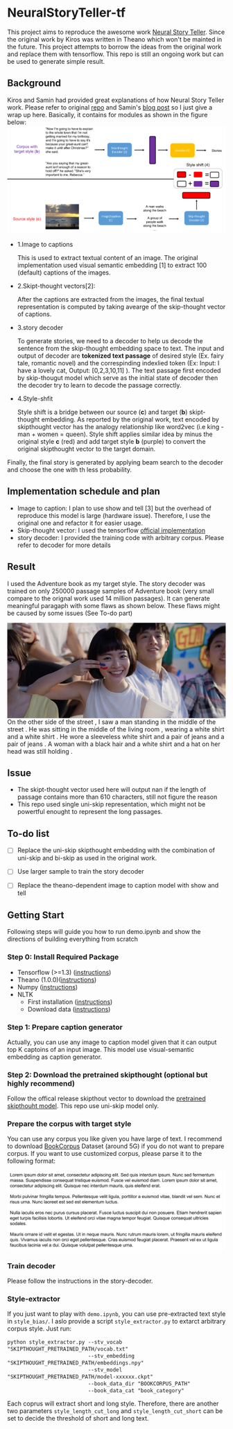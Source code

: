 # NeuralStoryTeller-tf

This project aims to reproduce the awesome work [Neural Story Teller](https://github.com/ryankiros/neural-storyteller). Since the original work by Kiros was written in Theano which won't be mainted in the future. This project attempts to borrow the ideas from the original work and replace them with tensorflow. This repo is still an ongoing work but can be used to generate simple result.

## Background

Kiros and Samin had provided great explanations of how Neural Story Teller work. Please refer to original [repo](https://github.com/ryankiros/neural-storyteller) and Samin's [blog post](https://medium.com/@samim/generating-stories-about-images-d163ba41e4ed) so I just give a wrap up here. Basically, it contains for modules as shown in the figure below:
![model overview](https://github.com/ChenChengKuan/NeuralStoryTeller-tf/blob/master/imgs/neuralstoryteller.png)
* 1.Image to captions

    This is used to extract textual content of an image. The original implementation used visual semantic embedding [1] to extract 100 (default) captions of the images.
    
* 2.Skipt-thought vectors[2]:

    After the captions are extracted from the images, the final textual representation is computed by taking avearge of the skip-thought vector of captions.
    
* 3.story decoder

   To generate stories, we need to a decoder to help us decode the sentence from the skip-thought embedding space to text. The input and output of decoder are **tokenized text passage** of desired style (Ex. fairy tale, romantic novel) and the correspinding indexlied token (Ex: Input: I have a lovely cat, Output: [0,2,3,10,11] ). The text  passage first encoded by skip-thougut model which serve as the initial state of decoder then the decoder try to learn to decode the passage correctly.

* 4.Style-shfit

   Style shift is a bridge between our source (**c**) and target (**b**) skipt-thought embedding. As reported by the original work, text encoded by skipthought vector has the analogy relationship like word2vec (i.e king - man + women = queen). Style shift applies similar idea by minus the original style **c** (red) and add target style **b** (purple) to convert the original skipthought vector to the target domain.
   
Finally, the final story is generated by applying beam search to the decoder and choose the one with th less probability.
   
## Implementation schedule and plan

* Image to caption: I plan to use show and tell [3] but the overhead of reproduce this model is large (hardware issue). Therefore, I use the original one and refactor it for easier usage.
* Skip-thought vector: I used the tensorflow [official implementation](https://github.com/tensorflow/models/tree/master/research/skip_thoughts)
* story decoder: I provided the training code with arbitrary corpus. Please refer to decoder for more details


## Result
I used the Adventure book as my target style. The story decoder was trained on only 250000 passage samples of Adventure book (very small compare to the orignal work used 14 million passages). It can generate meaningful paragaph with some flaws as shown below. These flaws might be caused by some issues (See To-do part)

<img src="https://github.com/ChenChengKuan/NeuralStoryTeller-tf/blob/master/imgs/universiades_girl.jpeg" height="220px" align="left">

<br>
On the other side of the street , I saw a man standing in the middle of the street . He was sitting in the middle of the living room , wearing a white shirt and a white shirt . He wore a sleeveless white shirt and a pair of jeans and a pair of jeans . A woman with a black hair and a white shirt and a hat on her head was still holding .


## Issue
* The skipt-thought vector used here will output nan if the length of passage contains more than 610 characters, still not figure the reason
* This repo used single uni-skip representation, which might not be powertful enought to represent the long passages.

## To-do list
- [ ] Replace the uni-skip skipthought embedding with the combination of uni-skip and bi-skip as used in the original work. 
- [ ] Use larger sample to train the story decoder
- [ ] Replace the theano-dependent image to caption model with show and tell


## Getting Start
Following steps will guide you how to run demo.ipynb and show the directions of building everything from scratch

### Step 0: Install Required Package
* Tensorflow (>=1.3) ([instructions](https://www.tensorflow.org/install/))
* Theano (1.0.0)([instructions](http://deeplearning.net/software/theano/))
* Numpy ([instructions](https://www.scipy.org/install.html))
* NLTK 
    * First installation ([instructions](http://www.nltk.org/install.html))
    * Download data ([instructions](http://www.nltk.org/data.html))

### Step 1: Prepare caption generator
Actually, you can use any image to caption model given that it can output top K captoins of an input image. This model use visual-semantic embedding as caption generator.

### Step 2: Download the pretrained skipthought (optional but highly recommend)
Follow the offical release skipthout vector to download the [pretrained skipthouht model](https://github.com/tensorflow/models/tree/master/research/skip_thoughts#download-pretrained-models-optional). This repo use uni-skip model only.

### Prepare the corpus with target style
You can use any corpus you like given you have large of text. I recommend to download [BookCorpus](http://yknzhu.wixsite.com/mbweb) Dataset (around 5G) if you do not want to prepare corpus. If you want to use customized corpus, please parse it to the following format:

![text foramt](https://github.com/ChenChengKuan/NeuralStoryTeller-tf/blob/master/imgs/text.png)

### Train decoder
Please follow the instructions in the story-decoder.

### Style-extractor
If you just want to play with `demo.ipynb`, you can use pre-extracted text style in `style_bias/`. I aslo provide a script `style_extractor.py` to extarct arbitrary corpus style. Just run:
```
python style_extractor.py --stv_vocab "SKIPTHOUGHT_PRETRAINED_PATH/vocab.txt"
                          --stv_embedding "SKIPTHOUGHT_PRETRAINED_PATH/embeddings.npy"
                          --stv_model "SKIPTHOUGHT_PRETRAINED_PATH/model-xxxxxx.ckpt"
                          --book_data_dir "BOOKCORPUS_PATH"
                          --book_data_cat "book_category"
```
Each coprus will extract short and long style. Therefore, there are another two parameters `style_length_cut_long` and `style_length_cut_short`  can be set to decide the threshold of short and long text.


    




